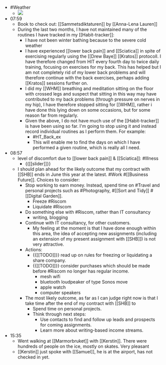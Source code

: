 - #Weather
    - ![](https://firebasestorage.googleapis.com/v0/b/firescript-577a2.appspot.com/o/imgs%2Fapp%2FDavidsroam%2FWM24PT2bBy.jpeg?alt=media&token=cbaa855b-e11b-4cc8-8da1-97d4f07c5195)
- 07:59
    - Book to check out: [[Sammetsdiktaturen]] by [[Anna-Lena Lauren]]
    - During the last two months, I have not maintained many of the routines I have tracked in my [[Habit-tracker]]:
        - I have not been winter bathing because to the severe cold weather
        - I have experienced [[lower back pain]] and [[Sciatica]] in spite of exercising regularly using the [[Drew Baye]] [[Kratos]] protocoll. I have therefore changed from HIT every fourth day to twice daily training, focusing on exercises for my back. This has helped but I am not completely rid of my lower back problems and will therefore continue with the back exercises, perhaps adding [[Kratos]] sessions further on.
        - I did my [[WHM]] breathing and meditation sitting on the floor with crossed legs and suspect that sitting in this way may have contributed to my back problems (through pressure on nerves in my hip), I have therefore stopped sitting for [[WHM]], rather i have done this lying down on some occasions, but for some reason far from regularly.
        - Given the above, I do not have much use of the [[Habit-tracker]] is have been using so far. I'm going to stop using it and instead record individual routines as I perform them. For example:
            - #HT_Back_ex
            - This will enable me to find the days on which I have performed a given routine, which is really all I need.
- 08:57
    - level of discomfort due to [[lower back pain]] & [[Sciatica]]: #Illness
        - {{[[slider]]}}
    - I should plan ahead for the likely outcome that my contract with [[SHB]] ends in June this year at the latest. #Work #[[Business Future]]. Choices to consider:
        - Stop working to earn money. Instead, spend time on #Travel and personal projects such as #Photography, #[[Sort and Tidy]] #[[Digital Garden]].
            - Freeze #Riscom
            - Liquidate #Riscom
        - Do something else with #Riscom, rather than IT consultancy
            - writing, blogging
        - Continue with IT consultancy, for other customers.
            - My feeling at the moment is that I have done enough within this area, the idea of accepting new assignments (including an extension of my present assignment with [[SHB]]) is not very attractive.
        - Actions:
            - {{[[TODO]]}} read up on rules for freezing or liquidating a share company.
            - {{[[TODO]]}} consider purchases which should be made before #Riscom no longer has regular income.
                - mesh wifi
                - bluetooth loudpeaker of type Sonos move
                - apple watch
                - computer speakers
        - The most likely outcome, as far as I can judge right now is that I take time after the end of my contract with [[SHB]] to
            - Spend time on personal projects.
            - Think through next steps:
                - Use contacts to find and follow up leads and prospects for coming assignments.
                - Learn more about writing-based income streams.
- 15:35
    - Went walking at [[Marmorbruket]] with [[Kerstin]]. There were hundreds of people on the ice, mostly on skates. Very pleasant
    - [[Kerstin]] just spoke with [[Samuel]], he is at the airport, has not checked in yet.
